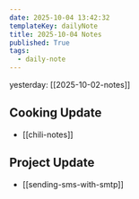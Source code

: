 ```yaml
---
date: 2025-10-04 13:42:32
templateKey: dailyNote
title: 2025-10-04 Notes
published: True
tags:
  - daily-note
---
```


yesterday: [[2025-10-02-notes]]

## Cooking Update

- [[chili-notes]]

## Project Update

- [[sending-sms-with-smtp]]
